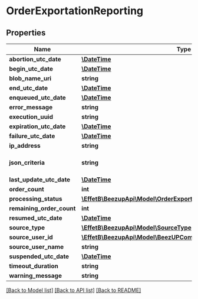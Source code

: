 # OrderExportationReporting

## Properties
Name | Type | Description | Notes
------------ | ------------- | ------------- | -------------
**abortion_utc_date** | [**\DateTime**](\DateTime.md) |  | [optional] 
**begin_utc_date** | [**\DateTime**](\DateTime.md) |  | [optional] 
**blob_name_uri** | **string** |  | [optional] 
**end_utc_date** | [**\DateTime**](\DateTime.md) |  | [optional] 
**enqueued_utc_date** | [**\DateTime**](\DateTime.md) |  | 
**error_message** | **string** |  | [optional] 
**execution_uuid** | **string** |  | 
**expiration_utc_date** | [**\DateTime**](\DateTime.md) |  | [optional] 
**failure_utc_date** | [**\DateTime**](\DateTime.md) |  | [optional] 
**ip_address** | **string** |  | 
**json_criteria** | **string** | Raw representation of the JSON | [optional] 
**last_update_utc_date** | [**\DateTime**](\DateTime.md) |  | [optional] 
**order_count** | **int** |  | [optional] 
**processing_status** | [**\EffetB\BeezupApi\Model\OrderExportationReportingProcessingStatus**](OrderExportationReportingProcessingStatus.md) |  | 
**remaining_order_count** | **int** |  | [optional] 
**resumed_utc_date** | [**\DateTime**](\DateTime.md) |  | [optional] 
**source_type** | [**\EffetB\BeezupApi\Model\SourceType**](SourceType.md) |  | 
**source_user_id** | [**\EffetB\BeezupApi\Model\BeezUPCommonUserId**](BeezUPCommonUserId.md) |  | [optional] 
**source_user_name** | **string** |  | 
**suspended_utc_date** | [**\DateTime**](\DateTime.md) |  | [optional] 
**timeout_duration** | **string** |  | [optional] 
**warning_message** | **string** |  | [optional] 

[[Back to Model list]](../README.md#documentation-for-models) [[Back to API list]](../README.md#documentation-for-api-endpoints) [[Back to README]](../README.md)


